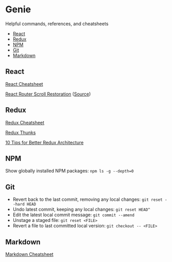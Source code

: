 # Genie
Helpful commands, references, and cheatsheets

* [React](#react)
* [Redux](#redux)
* [NPM](#npm)
* [Git](#git)
* [Markdown](#markdown)

## React 

[React Cheatsheet](https://devhints.io/react)

[React Router Scroll Restoration](https://gist.github.com/wesokuhara/b94c9403b84dc072156ee1b95a0904b9) ([Source](https://github.com/ReactTraining/react-router/blob/master/packages/react-router-dom/docs/guides/scroll-restoration.md))

## Redux 

[Redux Cheatsheet](https://devhints.io/redux)

[Redux Thunks](https://github.com/gaearon/redux-thunk)

[10 Tips for Better Redux Architecture](https://medium.com/javascript-scene/10-tips-for-better-redux-architecture-69250425af44)

## NPM

Show globally installed NPM packages: `npm ls -g --depth=0`

## Git

* Revert back to the last commit, removing any local changes: `git reset --hard HEAD`
* Undo latest commit, keeping any local changes: `git reset HEAD^`
* Edit the latest local commit message: `git commit --amend`
* Unstage a staged file: `git reset <FILE>`
* Revert a file to last committed local version: `git checkout -- <FILE>`

## Markdown

[Markdown Cheatsheet](https://github.com/adam-p/markdown-here/wiki/Markdown-Cheatsheet)
